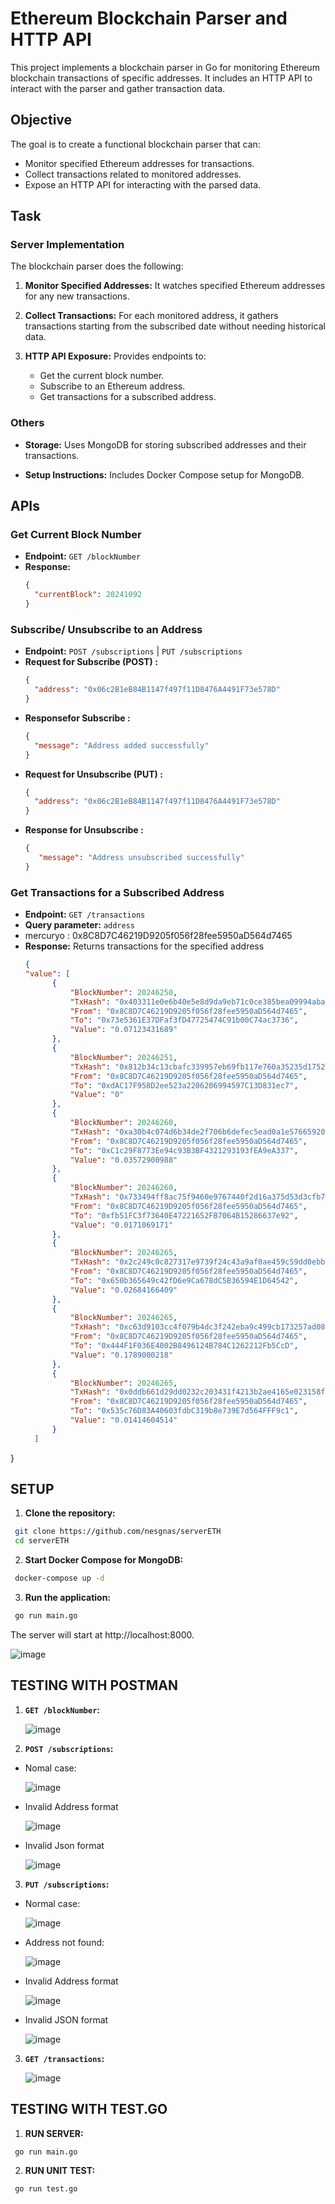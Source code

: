 # Ethereum Blockchain Parser and HTTP API

This project implements a blockchain parser in Go for monitoring Ethereum blockchain transactions of specific addresses. It includes an HTTP API to interact with the parser and gather transaction data.

## Objective

The goal is to create a functional blockchain parser that can:

- Monitor specified Ethereum addresses for transactions.
- Collect transactions related to monitored addresses.
- Expose an HTTP API for interacting with the parsed data.

## Task

### Server Implementation

The blockchain parser does the following:

1. **Monitor Specified Addresses:** It watches specified Ethereum addresses for any new transactions.

2. **Collect Transactions:** For each monitored address, it gathers transactions starting from the subscribed date without needing historical data.

3. **HTTP API Exposure:** Provides endpoints to:
   - Get the current block number.
   - Subscribe to an Ethereum address.
   - Get transactions for a subscribed address.

### Others

- **Storage:** Uses MongoDB for storing subscribed addresses and their transactions.

- **Setup Instructions:** Includes Docker Compose setup for MongoDB.

## APIs

### Get Current Block Number

- **Endpoint:** `GET /blockNumber`
- **Response:**
  ```json
  {
    "currentBlock": 20241092
  }

### Subscribe/ Unsubscribe to an Address

- **Endpoint:** `POST /subscriptions` | `PUT /subscriptions`
- **Request for Subscribe (POST) :**
  ```json
  {
    "address": "0x06c2B1eB84B1147f497f11D8476A4491F73e578D"
  }
- **Responsefor Subscribe :**
  ```json
  {
    "message": "Address added successfully"
  }
- **Request for Unsubscribe (PUT) :**
  ```json
  {
    "address": "0x06c2B1eB84B1147f497f11D8476A4491F73e578D"
  }
- **Response for Unsubscribe :**
  ```json
  {
     "message": "Address unsubscribed successfully"
  }

### Get Transactions for a Subscribed Address

- **Endpoint:** `GET /transactions`
- **Query parameter:** `address`
- mercuryo : 0x8C8D7C46219D9205f056f28fee5950aD564d7465
- **Response:** Returns transactions for the specified address
  ```json
  {
  "value": [
        {
            "BlockNumber": 20246250,
            "TxHash": "0x403311e0e6b40e5e8d9da9eb71c0ce385bea09994aba0fd17a489fff612ad20d",
            "From": "0x8C8D7C46219D9205f056f28fee5950aD564d7465",
            "To": "0x73e5361E37DFaf3fD47725474C91b00C74ac3736",
            "Value": "0.07123431689"
        },
        {
            "BlockNumber": 20246251,
            "TxHash": "0x812b34c13cbafc339957eb69fb117e760a35235d17527ff1a8f28bce54f189a5",
            "From": "0x8C8D7C46219D9205f056f28fee5950aD564d7465",
            "To": "0xdAC17F958D2ee523a2206206994597C13D831ec7",
            "Value": "0"
        },
        {
            "BlockNumber": 20246260,
            "TxHash": "0xa30b4c074d6b34de2f706b6defec5ead0a1e57665920551cd852cdb8f24fd65c",
            "From": "0x8C8D7C46219D9205f056f28fee5950aD564d7465",
            "To": "0xC1c29F8773Ee94c93B3BF4321293193fEA9eA337",
            "Value": "0.03572900988"
        },
        {
            "BlockNumber": 20246260,
            "TxHash": "0x733494ff8ac75f9460e9767440f2d16a375d53d3cfb7cbe987a2ab10492a674c",
            "From": "0x8C8D7C46219D9205f056f28fee5950aD564d7465",
            "To": "0xfb51FC3f73640E47221652FB7064B15286637e92",
            "Value": "0.0171069171"
        },
        {
            "BlockNumber": 20246265,
            "TxHash": "0x2c249c0c827317e9739f24c43a9af0ae459c59dd0ebbc90c8d0d2af6e1c61e48",
            "From": "0x8C8D7C46219D9205f056f28fee5950aD564d7465",
            "To": "0x650b365649c42fD6e9Ca678dC5B36594E1D64542",
            "Value": "0.02684166409"
        },
        {
            "BlockNumber": 20246265,
            "TxHash": "0xc63d9103cc4f079b4dc3f242eba9c499cb173257ad083b9d105c9849fddb0474",
            "From": "0x8C8D7C46219D9205f056f28fee5950aD564d7465",
            "To": "0x444F1F036E4002B8496124B784C1262212Fb5CcD",
            "Value": "0.1789000218"
        },
        {
            "BlockNumber": 20246265,
            "TxHash": "0x0ddb661d29dd0232c203431f4213b2ae4165e023158f3a2a4c0cf56ec30e5179",
            "From": "0x8C8D7C46219D9205f056f28fee5950aD564d7465",
            "To": "0x535c76D83A40603fdbC319b8e739E7d564FFF9c1",
            "Value": "0.01414604514"
        }
    ]
}

## SETUP

1. **Clone the repository:**
  ```bash
   git clone https://github.com/nesgnas/serverETH
   cd serverETH
  ```

2. **Start Docker Compose for MongoDB:**
  ```bash
   docker-compose up -d
  ```
3. **Run the application:**
  ```bash
   go run main.go
  ```
The server will start at http://localhost:8000.

![image](https://github.com/nesgnas/serverETH/assets/90855639/4f2c9370-0242-46e7-bb12-3a6476d87deb)


## TESTING WITH POSTMAN

1. **`GET /blockNumber`:**

   ![image](https://github.com/nesgnas/serverETH/assets/90855639/81d6e9d0-d18e-4e7c-9e69-42bb377eb539)

2. **`POST /subscriptions`:**
- Nomal case:

  ![image](https://github.com/nesgnas/serverETH/assets/90855639/d12a6dd1-28d5-4e76-a2f5-777ee2c8217d)
- Invalid Address format

  ![image](https://github.com/nesgnas/serverETH/assets/90855639/618a38fa-4e35-4793-9332-baa8c07de109)
- Invalid Json format

  ![image](https://github.com/nesgnas/serverETH/assets/90855639/9e9ed714-fb82-48ef-b5f8-ccc1618558d5)

3. **`PUT /subscriptions`:**
- Normal case:

  ![image](https://github.com/nesgnas/serverETH/assets/90855639/07c4c940-98da-450c-95e3-ee0da15fe782)
- Address not found:

  ![image](https://github.com/nesgnas/serverETH/assets/90855639/0ecdfa8d-781c-48b3-8fca-1a79b16b9e37)
- Invalid Address format

  ![image](https://github.com/nesgnas/serverETH/assets/90855639/47ac9189-3d74-47c4-948d-0d93d1b073e7)
- Invalid JSON format

  ![image](https://github.com/nesgnas/serverETH/assets/90855639/eb1e28a5-2359-4f4d-aba1-47907b97b286)

3. **`GET /transactions`:**

   ![image](https://github.com/nesgnas/serverETH/assets/90855639/ad1f72a7-f024-40eb-a29a-a30fc24df63a)


## TESTING WITH TEST.GO
1. **RUN SERVER:**
  ```bash
   go run main.go
  ```

2. **RUN UNIT TEST:**
  ```bash
   go run test.go
  ```
  